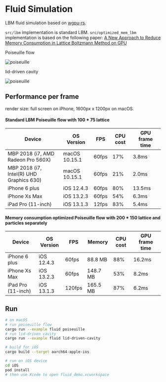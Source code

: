 
# Fluid Simulation
LBM fluid simulation based on [wgpu-rs](https://github.com/gfx-rs/wgpu-rs).

```src/lbm``` implementation is standard LBM.
```src/optimized_mem_lbm``` implementation is based on the following paper:
[A New Approach to Reduce Memory Consumption in Lattice Boltzmann Method on GPU](https://pdfs.semanticscholar.org/48b9/26c6265650701ea2ff21f7ea1b90e2adf820.pdf)

Poiseuille flow

![poiseuille](screenshot/Poiseuille_480p.gif)

lid-driven cavity

![poiseuille](screenshot/cavity_480p.gif)

## Performance per frame
render size: full screen on iPhone, 1600px x 1200px on macOS.

#### Standard LBM Poiseuille flow with 100 * 75 lattice

Device | OS Version | FPS | CPU cost  | GPU frame time
--------- | --------- |  --------- | ------------- | -------------
MBP 2018 (i7, AMD Radeon Pro 560X) | macOS 10.15.1 | 60fps | 17%  | 3.8ms
MBP 2018 (i7, Intel(R) UHD Graphics 630) | macOS 10.15.1 | 60fps |  21%  | 2.0ms
iPhone 6 plus  | iOS 12.4.3 | 60fps | 80% | 13.5ms
iPhone Xs Max  | iOS 13.2.3 | 60fps | 54% | 6.3ms
iPad Pro (11-inch)  | iOS 13.1.3 | 12fps | 83% | 5.4ms

#### Memory consumption optimized Poiseuille flow with 200 * 150 lattice and particles separately
Device | OS Version | FPS | Memory | CPU cost  | GPU frame time
--------- | --------- |  --------- |  --------- | ------------- | -------------
iPhone 6 plus  | iOS 12.4.3 | 60fps | 88.8 MB | 88% | 16.2ms
iPhone Xs Max  | iOS 13.2.3 | 60fps | 148.7 MB | 53% | 8.2ms
iPad Pro (11-inch)| iOS 13.1.3 | 120fps | 165.5 MB | 87% | 6.2ms


## Run 
```sh
# on macOS
# run poiseuille flow
cargo run --example fluid poiseuille
# run lid-driven cavity 
cargo run --example fluid lid-driven-cavity

# build for iOS
cargo build --target aarch64-apple-ios

# run on iOS device
cd iOS
pod install
# then use Xcode to open fluid_demo.xcworkspace
```

